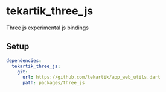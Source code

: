 # tekartik_three_js

Three js experimental js bindings

## Setup

```yaml
dependencies:
  tekartik_three_js:
    git:
      url: https://github.com/tekartik/app_web_utils.dart
      path: packages/three_js
```
